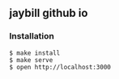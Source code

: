 ## jaybill github io

### Installation

```
$ make install
$ make serve
$ open http://localhost:3000
```
